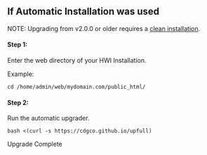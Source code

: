 ## If Automatic Installation was used

NOTE: Upgrading from v2.0.0 or older requires a [clean installation](auto-install).

#### Step 1:
Enter the web directory of your HWI Installation.

Example:
```shell
cd /home/admin/web/mydomain.com/public_html/
```
#### Step 2:
Run the automatic upgrader.
```shell
bash <(curl -s https://cdgco.github.io/upfull)
```
Upgrade Complete
